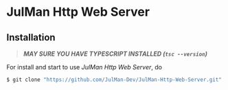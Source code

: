 # JulMan Http Web Server 

## Installation

> ***MAY SURE YOU HAVE TYPESCRIPT INSTALLED (`tsc --version`)***

For install and start to use *JulMan Http Web Server*, do 
```powershell
$ git clone "https://github.com/JulMan-Dev/JulMan-Http-Web-Server.git"
```

